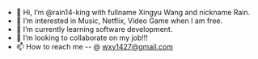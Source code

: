 - 👋 Hi, I’m @rain14-king with fullname Xingyu Wang and nickname Rain.
- 👀 I’m interested in Music, Netflix, Video Game when I am free.
- 🌱 I’m currently learning software development.
- 💞️ I’m looking to collaborate on my job!!!
- 📫 How to reach me -- @ wxy1427@gmail.com

<!---
rain14-king/rain14-king is a ✨ special ✨ repository because its `README.md` (this file) appears on your GitHub profile.
You can click the Preview link to take a look at your changes.
--->
